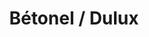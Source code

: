 ---
title: "Bétonel / Dulux"
url: /montreal/betonel-dulux-chemin-de-la-cote-saint-luc/
shop: Farben
---